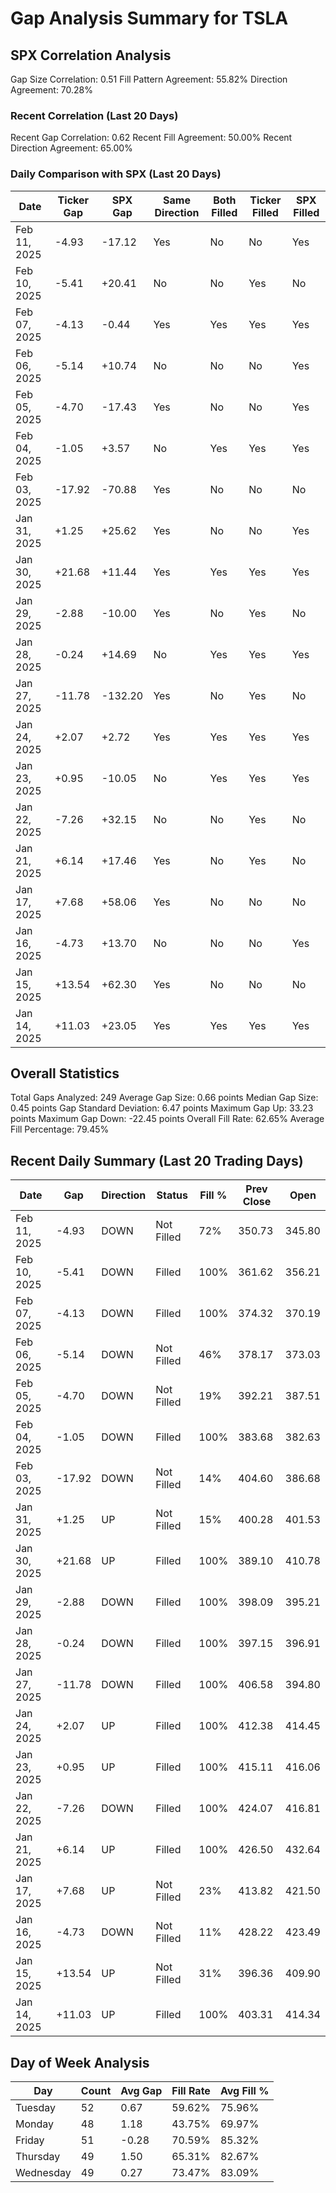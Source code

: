 # Gap Analysis Summary for TSLA

## SPX Correlation Analysis

Gap Size Correlation: 0.51
Fill Pattern Agreement: 55.82%
Direction Agreement: 70.28%

### Recent Correlation (Last 20 Days)

Recent Gap Correlation: 0.62
Recent Fill Agreement: 50.00%
Recent Direction Agreement: 65.00%

### Daily Comparison with SPX (Last 20 Days)

| Date | Ticker Gap | SPX Gap | Same Direction | Both Filled | Ticker Filled | SPX Filled |
|------|------------|---------|----------------|-------------|---------------|------------|
| Feb 11, 2025 | -4.93 | -17.12 | Yes | No | No | Yes |
| Feb 10, 2025 | -5.41 | +20.41 | No | No | Yes | No |
| Feb 07, 2025 | -4.13 | -0.44 | Yes | Yes | Yes | Yes |
| Feb 06, 2025 | -5.14 | +10.74 | No | No | No | Yes |
| Feb 05, 2025 | -4.70 | -17.43 | Yes | No | No | Yes |
| Feb 04, 2025 | -1.05 | +3.57 | No | Yes | Yes | Yes |
| Feb 03, 2025 | -17.92 | -70.88 | Yes | No | No | No |
| Jan 31, 2025 | +1.25 | +25.62 | Yes | No | No | Yes |
| Jan 30, 2025 | +21.68 | +11.44 | Yes | Yes | Yes | Yes |
| Jan 29, 2025 | -2.88 | -10.00 | Yes | No | Yes | No |
| Jan 28, 2025 | -0.24 | +14.69 | No | Yes | Yes | Yes |
| Jan 27, 2025 | -11.78 | -132.20 | Yes | No | Yes | No |
| Jan 24, 2025 | +2.07 | +2.72 | Yes | Yes | Yes | Yes |
| Jan 23, 2025 | +0.95 | -10.05 | No | Yes | Yes | Yes |
| Jan 22, 2025 | -7.26 | +32.15 | No | No | Yes | No |
| Jan 21, 2025 | +6.14 | +17.46 | Yes | No | Yes | No |
| Jan 17, 2025 | +7.68 | +58.06 | Yes | No | No | No |
| Jan 16, 2025 | -4.73 | +13.70 | No | No | No | Yes |
| Jan 15, 2025 | +13.54 | +62.30 | Yes | No | No | No |
| Jan 14, 2025 | +11.03 | +23.05 | Yes | Yes | Yes | Yes |

## Overall Statistics

Total Gaps Analyzed: 249
Average Gap Size: 0.66 points
Median Gap Size: 0.45 points
Gap Standard Deviation: 6.47 points
Maximum Gap Up: 33.23 points
Maximum Gap Down: -22.45 points
Overall Fill Rate: 62.65%
Average Fill Percentage: 79.45%

## Recent Daily Summary (Last 20 Trading Days)

| Date | Gap | Direction | Status | Fill % | Prev Close | Open |
|------|-----|-----------|---------|---------|------------|-------|
| Feb 11, 2025 | -4.93 | DOWN | Not Filled | 72% | 350.73 | 345.80 |
| Feb 10, 2025 | -5.41 | DOWN | Filled | 100% | 361.62 | 356.21 |
| Feb 07, 2025 | -4.13 | DOWN | Filled | 100% | 374.32 | 370.19 |
| Feb 06, 2025 | -5.14 | DOWN | Not Filled | 46% | 378.17 | 373.03 |
| Feb 05, 2025 | -4.70 | DOWN | Not Filled | 19% | 392.21 | 387.51 |
| Feb 04, 2025 | -1.05 | DOWN | Filled | 100% | 383.68 | 382.63 |
| Feb 03, 2025 | -17.92 | DOWN | Not Filled | 14% | 404.60 | 386.68 |
| Jan 31, 2025 | +1.25 | UP | Not Filled | 15% | 400.28 | 401.53 |
| Jan 30, 2025 | +21.68 | UP | Filled | 100% | 389.10 | 410.78 |
| Jan 29, 2025 | -2.88 | DOWN | Filled | 100% | 398.09 | 395.21 |
| Jan 28, 2025 | -0.24 | DOWN | Filled | 100% | 397.15 | 396.91 |
| Jan 27, 2025 | -11.78 | DOWN | Filled | 100% | 406.58 | 394.80 |
| Jan 24, 2025 | +2.07 | UP | Filled | 100% | 412.38 | 414.45 |
| Jan 23, 2025 | +0.95 | UP | Filled | 100% | 415.11 | 416.06 |
| Jan 22, 2025 | -7.26 | DOWN | Filled | 100% | 424.07 | 416.81 |
| Jan 21, 2025 | +6.14 | UP | Filled | 100% | 426.50 | 432.64 |
| Jan 17, 2025 | +7.68 | UP | Not Filled | 23% | 413.82 | 421.50 |
| Jan 16, 2025 | -4.73 | DOWN | Not Filled | 11% | 428.22 | 423.49 |
| Jan 15, 2025 | +13.54 | UP | Not Filled | 31% | 396.36 | 409.90 |
| Jan 14, 2025 | +11.03 | UP | Filled | 100% | 403.31 | 414.34 |

## Day of Week Analysis

| Day | Count | Avg Gap | Fill Rate | Avg Fill % |
|-----|-------|----------|-----------|------------|
| Tuesday | 52 | 0.67 | 59.62% | 75.96% |
| Monday | 48 | 1.18 | 43.75% | 69.97% |
| Friday | 51 | -0.28 | 70.59% | 85.32% |
| Thursday | 49 | 1.50 | 65.31% | 82.67% |
| Wednesday | 49 | 0.27 | 73.47% | 83.09% |
